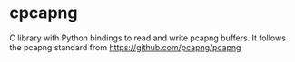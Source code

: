 # cpcapng

C library with Python bindings to read and write pcapng buffers. It follows the pcapng standard from https://github.com/pcapng/pcapng

